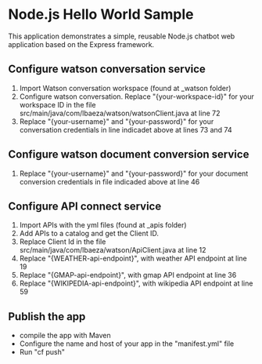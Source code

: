 # Node.js Hello World Sample

This application demonstrates a simple, reusable Node.js chatbot web application based on the Express framework.

## Configure watson conversation service
1. Import Watson conversation workspace (found at _watson folder)
2. Configure watson conversation. Replace "{your-workspace-id}" for your workspace ID in the file src/main/java/com/lbaeza/watson/watsonClient.java at line 72
2. Replace "{your-username}" and "{your-password}" for your conversation credentials in line indicadet above at lines 73 and 74

## Configure watson document conversion service
1. Replace "{your-username}" and "{your-password}" for your document conversion credentials in file indicaded above at line 46

## Configure API connect service
1. Import APIs with the yml files (found at _apis folder)
2. Add APIs to a catalog and get the Client ID.
3. Replace Client Id in the file src/main/java/com/lbaeza/watson/ApiClient.java at line 12
4. Replace "{WEATHER-api-endpoint}", with weather API endpoint at line 19
5. Replace "{GMAP-api-endpoint}", with gmap API endpoint at line 36
6. Replace "{WIKIPEDIA-api-endpoint}", with wikipedia API endpoint at line 59

## Publish the app
+ compile the app with Maven
+ Configure the name and host of your app in the "manifest.yml" file
+ Run "cf push"